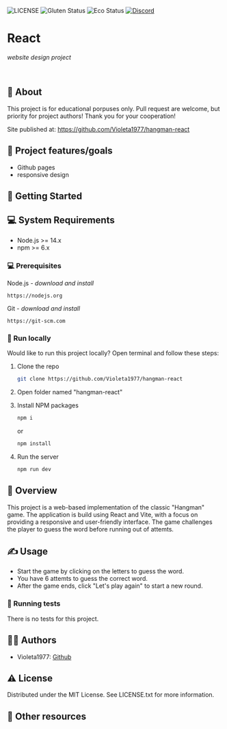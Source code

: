 ![LICENSE](https://img.shields.io/badge/license-MIT-blue.svg?style=flat-square)
![Gluten Status](https://img.shields.io/badge/Gluten-Free-green.svg)
![Eco Status](https://img.shields.io/badge/ECO-Friendly-green.svg)
[![Discord](https://discord.com/api/guilds/571393319201144843/widget.png)](https://discord.gg/dRwW4rw)

# React

_website design project_

<br>

## 🌟 About

This project is for educational porpuses only. Pull request are welcome, but priority for project authors! Thank you for your cooperation!

Site published at: https://github.com/Violeta1977/hangman-react

## 🎯 Project features/goals

-   Github pages
-   responsive design

## 🧰 Getting Started

## 💻 System Requirements

-   Node.js >= 14.x
-   npm >= 6.x

### 💻 Prerequisites

Node.js - _download and install_

```
https://nodejs.org
```

Git - _download and install_

```
https://git-scm.com
```

### 🏃 Run locally

Would like to run this project locally? Open terminal and follow these steps:

1. Clone the repo
    ```sh
    git clone https://github.com/Violeta1977/hangman-react
    ```
2. Open folder named "hangman-react"

3. Install NPM packages
    ```sh
    npm i
    ```
    or
    ```sh
    npm install
    ```
4. Run the server
    ```sh
    npm run dev
    ```

## 👀 Overview

This project is a web-based implementation of the classic "Hangman" game. The application is build using React and Vite, with a focus on providing a responsive and user-friendly interface. The game challenges the player to guess the word before running out of attemts.

## ✍️ Usage

-   Start the game by clicking on the letters to guess the word.
-   You have 6 attemts to guess the correct word.
-   After the game ends, click "Let's play again" to start a new round.

### 🧪 Running tests

There is no tests for this project.

## 👱🏻 Authors

-   Violeta1977: [Github](https://github.com/Violeta1977)

## ⚠️ License

Distributed under the MIT License. See LICENSE.txt for more information.

## 🔗 Other resources

